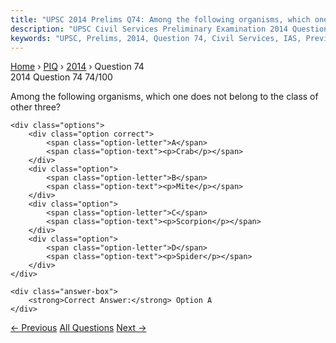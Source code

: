 ```yaml
---
title: "UPSC 2014 Prelims Q74: Among the following organisms, which one does not belong to..."
description: "UPSC Civil Services Preliminary Examination 2014 Question 74 with options and answer"
keywords: "UPSC, Prelims, 2014, Question 74, Civil Services, IAS, Previous Year Questions"
---
```


<nav class="breadcrumb">
    <a href="../../">Home</a>
    <span>›</span>
    <a href="../">PIQ</a>
    <span>›</span>
    <a href="./">2014</a>
    <span>›</span>
    <span>Question 74</span>
</nav>

<div class="question-header">
    <div class="question-meta">
        <span class="year-badge">2014</span>
        <span class="question-number">Question 74</span>
        <span class="progress">74/100</span>
    </div>
    <div class="progress-bar">
        <div class="progress-fill" style="width: 74.0%"></div>
    </div>
</div>

<div class="question-content">
    <div class="question-text">
        <p>Among the following organisms, which one does not belong to the class of other three?</p>
    </div>
    
    <div class="options">
        <div class="option correct">
            <span class="option-letter">A</span>
            <span class="option-text"><p>Crab</p></span>
        </div>
        <div class="option">
            <span class="option-letter">B</span>
            <span class="option-text"><p>Mite</p></span>
        </div>
        <div class="option">
            <span class="option-letter">C</span>
            <span class="option-text"><p>Scorpion</p></span>
        </div>
        <div class="option">
            <span class="option-letter">D</span>
            <span class="option-text"><p>Spider</p></span>
        </div>
    </div>

    <div class="answer-box">
        <strong>Correct Answer:</strong> Option A
    </div>
</div>

<div class="question-nav">
    <a href="../q073-consider-the-following-statements-1-maize-can-be-u/" class="nav-btn prev">← Previous</a>
    <a href="../" class="nav-btn center">All Questions</a>
    <a href="../q075-the-power-to-increase-the-number-of-judges-in-the/" class="nav-btn next">Next →</a>
</div>
